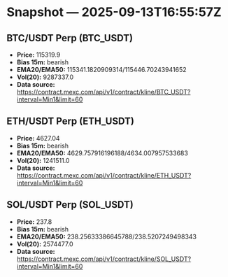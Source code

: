 # Snapshot — 2025-09-13T16:55:57Z

## BTC/USDT Perp (BTC_USDT)
- **Price:** 115319.9
- **Bias 15m:** bearish
- **EMA20/EMA50:** 115341.1820909314/115446.70243941652
- **Vol(20):** 9287337.0
- **Data source:** https://contract.mexc.com/api/v1/contract/kline/BTC_USDT?interval=Min1&limit=60

## ETH/USDT Perp (ETH_USDT)
- **Price:** 4627.04
- **Bias 15m:** bearish
- **EMA20/EMA50:** 4629.757916196188/4634.007957533683
- **Vol(20):** 1241511.0
- **Data source:** https://contract.mexc.com/api/v1/contract/kline/ETH_USDT?interval=Min1&limit=60

## SOL/USDT Perp (SOL_USDT)
- **Price:** 237.8
- **Bias 15m:** bearish
- **EMA20/EMA50:** 238.25633386645788/238.5207249498343
- **Vol(20):** 2574477.0
- **Data source:** https://contract.mexc.com/api/v1/contract/kline/SOL_USDT?interval=Min1&limit=60
